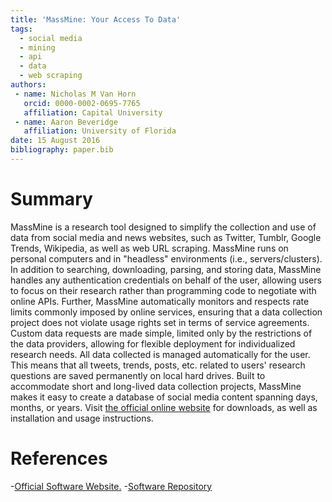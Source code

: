 ```yaml
---
title: 'MassMine: Your Access To Data'
tags:
  - social media
  - mining
  - api
  - data
  - web scraping
authors:
 - name: Nicholas M Van Horn
   orcid: 0000-0002-0695-7765
   affiliation: Capital University
 - name: Aaron Beveridge
   affiliation: University of Florida
date: 15 August 2016
bibliography: paper.bib
---
```


# Summary

MassMine is a research tool designed to simplify the collection and use of data from social media and news websites, such as Twitter, Tumblr, Google Trends, Wikipedia, as well as web URL scraping. MassMine runs on personal computers and in "headless" environments (i.e., servers/clusters). In addition to searching, downloading, parsing, and storing data, MassMine handles any authentication credentials on behalf of the user, allowing users to focus on their research rather than programming code to negotiate with online APIs. Further, MassMine automatically monitors and respects rate limits commonly imposed by online services, ensuring that a data collection project does not violate usage rights set in terms of service agreements. Custom data requests are made simple, limited only by the restrictions of the data providers, allowing for flexible deployment for individualized research needs. All data collected is managed automatically for the user. This means that all tweets, trends, posts, etc. related to users' research questions are saved permanently on local hard drives. Built to accommodate short and long-lived data collection projects, MassMine makes it easy to create a database of social media content spanning days, months, or years. Visit [the official online website](http://www.massmine.org) for downloads, as well as installation and usage instructions.

# References

-[Official Software Website.](http://www.massmine.org)
-[Software Repository](https://github.com/n3mo/massmine)
